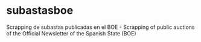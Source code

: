 # subastasboe
Scrapping de subastas publicadas en el BOE - Scrapping of public auctions of the Official Newsletter of the Spanish State (BOE)
